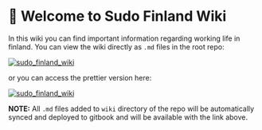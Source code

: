 # 🤝 Welcome to Sudo Finland Wiki

In this wiki you can find important information regarding working life in finland.
You can view the wiki directly as `.md` files in the  root repo:



[![sudo_finland_wiki](https://img.shields.io/badge/sudo_finland_wiki-505050?style=for-the-badge\&logo=github\&logoColor=white)](https://github.com/Geometrein/sudo-finland/tree/main/wiki)

or you can access the prettier version here:

[![sudo_finland_wiki](https://img.shields.io/badge/sudo_finland_wiki-505050?style=for-the-badge\&logo=gitbook\&logoColor=white)](https://geometrein.gitbook.io/sudo-finland)

**NOTE:** All `.md` files added to `wiki` directory of the repo will be automatically synced and deployed to gitbook and will be available with the link above.